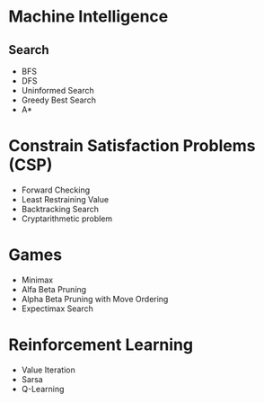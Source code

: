 # Machine Intelligence 
## Search 
- BFS
- DFS
- Uninformed Search
- Greedy Best Search
- A*

# Constrain Satisfaction Problems (CSP)
- Forward Checking
- Least Restraining Value
- Backtracking Search
- Cryptarithmetic problem

# Games 
- Minimax
- Alfa Beta Pruning
- Alpha Beta Pruning with Move Ordering
- Expectimax Search

# Reinforcement Learning
- Value Iteration
- Sarsa
- Q-Learning
